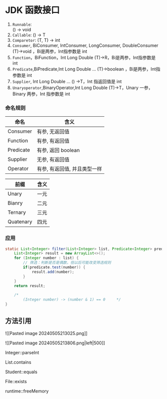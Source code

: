 


# JDK 函数接口
1. `Runnable`:  
   () -> void
2. `Callable`: 
   () -> T
3. `Comparetor`: 
   (T, T) -> int
4. `Consumer`, BiConsumer, IntConsumer, LongConsumer, DoubleConsumer
   (T)->void ，Bi是两参，Int指参数是 int
5. `Function`，BiFunction，Int Long Double
   (T)->R，Bi是两参，Int指参数是 int
6. `Predicate`,BiPredicate,Int Long Double ...
   (T)->boolean ，Bi是两参，Int指参数是 int
7. `Supplier`, Int Long Double ...
   () ->T，Int 指返回值是 int
8. `Unaryoperator`,BinaryOperator,Int Long Double
   (T)->T，Unary 一参，Binary 两参，Int 指参数是 int

### 命名规则
| 命名        | 含义               |
| --------- | ---------------- |
| Consumer  | 有参, 无返回值         |
| Function  | 有参, 有返回值         |
| Predicate | 有参, 返回 boolean   |
| Supplier  | 无参, 有返回值         |
| Operator  | 有参, 有返回值, 并且类型一样 |

| 前缀        | 含义  |
| --------- | --- |
| Unary     | 一元  |
| Bianry    | 二元  |
| Ternary   | 三元  |
| Quatenary | 四元  |

### 应用

```java
static List<Integer> filter(List<Integer> list, Predicate<Integer> predicate) {  
    List<Integer> result = new ArrayList<>();  
    for (Integer number : list) {  
        // 筛选：判断是否是偶数，但以后可能改变筛选规则  
        if(predicate.test(number)) {  
            result.add(number);  
        }  
    }  
    return result;  
  
    /*  
        (Integer number) -> (number & 1) == 0     */
}
```

## 方法引用

![[Pasted image 20240505213025.png]]

![[Pasted image 20240505213806.png|left|500]]

Integer::parseInt

List.contains

Student::equals

File::exists

runtime::freeMemory


